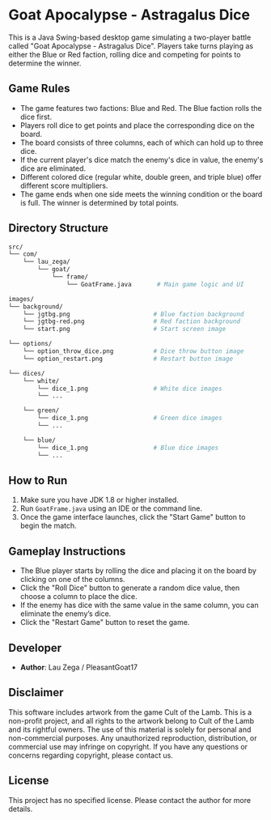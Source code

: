 # Goat Apocalypse - Astragalus Dice

This is a Java Swing-based desktop game simulating a two-player battle called "Goat Apocalypse - Astragalus Dice". Players take turns playing as either the Blue or Red faction, rolling dice and competing for points to determine the winner.

## Game Rules

- The game features two factions: Blue and Red. The Blue faction rolls the dice first.
- Players roll dice to get points and place the corresponding dice on the board.
- The board consists of three columns, each of which can hold up to three dice.
- If the current player's dice match the enemy's dice in value, the enemy's dice are eliminated.
- Different colored dice (regular white, double green, and triple blue) offer different score multipliers.
- The game ends when one side meets the winning condition or the board is full. The winner is determined by total points.

## Directory Structure

```bash
src/
└── com/
    └── lau_zega/
        └── goat/
            └── frame/
                └── GoatFrame.java       # Main game logic and UI

images/
└── background/
    └── jgtbg.png                       # Blue faction background
    └── jgtbg-red.png                   # Red faction background
    └── start.png                       # Start screen image

└── options/
    └── option_throw_dice.png           # Dice throw button image
    └── option_restart.png              # Restart button image

└── dices/
    └── white/
        └── dice_1.png                  # White dice images
        └── ...

    └── green/
        └── dice_1.png                  # Green dice images
        └── ...

    └── blue/
        └── dice_1.png                  # Blue dice images
        └── ...
```

## How to Run

1. Make sure you have JDK 1.8 or higher installed.
2. Run `GoatFrame.java` using an IDE or the command line.
3. Once the game interface launches, click the "Start Game" button to begin the match.

## Gameplay Instructions

- The Blue player starts by rolling the dice and placing it on the board by clicking on one of the columns.
- Click the "Roll Dice" button to generate a random dice value, then choose a column to place the dice.
- If the enemy has dice with the same value in the same column, you can eliminate the enemy’s dice.
- Click the "Restart Game" button to reset the game.

## Developer

- **Author**: Lau Zega / PleasantGoat17

## Disclaimer

This software includes artwork from the game Cult of the Lamb. This is a non-profit project, and all rights to the artwork belong to Cult of the Lamb and its rightful owners. The use of this material is solely for personal and non-commercial purposes. Any unauthorized reproduction, distribution, or commercial use may infringe on copyright. If you have any questions or concerns regarding copyright, please contact us.

## License

This project has no specified license. Please contact the author for more details.